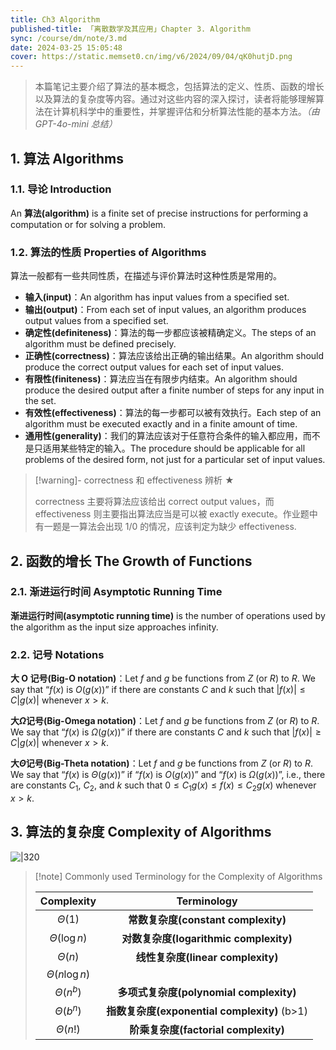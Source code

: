 ```yaml
---
title: Ch3 Algorithm
published-title: 「离散数学及其应用」Chapter 3. Algorithm
sync: /course/dm/note/3.md
date: 2024-03-25 15:05:48
cover: https://static.memset0.cn/img/v6/2024/09/04/qK0hutjD.png
---
```


> 本篇笔记主要介绍了算法的基本概念，包括算法的定义、性质、函数的增长以及算法的复杂度等内容。通过对这些内容的深入探讨，读者将能够理解算法在计算机科学中的重要性，并掌握评估和分析算法性能的基本方法。_（由 GPT-4o-mini 总结）_

<!-- more -->

## 1. 算法 Algorithms

### 1.1. 导论 Introduction

An **算法(algorithm)** is a finite set of precise instructions for performing a computation or for solving a problem.

### 1.2. 算法的性质 Properties of Algorithms

算法一般都有一些共同性质，在描述与评价算法时这种性质是常用的。

- **输入(input)**：An algorithm has input values from a specified set.
- **输出(output)**：From each set of input values, an algorithm produces output values from a specified set.
- **确定性(definiteness)**：算法的每一步都应该被精确定义。The steps of an algorithm must be defined precisely.
- **正确性(correctness)**：算法应该给出正确的输出结果。An algorithm should produce the correct output values for each set of input values.
- **有限性(finiteness)**：算法应当在有限步内结束。An algorithm should produce the desired output after a finite number of steps for any input in the set.
- **有效性(effectiveness)**：算法的每一步都可以被有效执行。Each step of an algorithm must be executed exactly and in a finite amount of time.
- **通用性(generality)**：我们的算法应该对于任意符合条件的输入都应用，而不是只适用某些特定的输入。The procedure should be applicable for all problems of the desired form, not just for a particular set of input values.

> [!warning]- correctness 和 effectiveness 辨析 ★
>
> correctness 主要将算法应该给出 correct output values，而 effectiveness 则主要指出算法应当是可以被 exactly execute。作业题中有一题是一算法会出现 $1/0$ 的情况，应该判定为缺少 effectiveness.

## 2. 函数的增长 The Growth of Functions

### 2.1. 渐进运行时间 Asymptotic Running Time

**渐进运行时间(asymptotic running time)** is the number of operations used by the algorithm as the input size approaches infinity.

### 2.2. 记号 Notations

**大 O 记号(Big-O notation)**：Let $f$ and $g$ be functions from $Z$ (or $R$) to $R$. We say that “$f(x)$ is $O(g(x))$” if there are constants $C$ and $k$ such that $|f(x)| \le C|g(x)|$ whenever $x>k$.

**大$\Omega$记号(Big-Omega notation)**：Let $f$ and $g$ be functions from $Z$ (or $R$) to $R$. We say that “$f(x)$ is $\Omega(g(x))$” if there are constants $C$ and $k$ such that $|f(x)|\ge C|g(x)|$ whenever $x>k$.

**大$\Theta$记号(Big-Theta notation)**：Let $f$ and $g$ be functions from $Z$ (or $R$) to $R$. We say that “$f(x)$ is $\Theta(g(x))$” if “$f(x)$ is $O(g(x))$” and “$f(x)$ is $\Omega(g(x))$”, i.e., there are constants $C_1$, $C_2$, and $k$ such that $0\le C_1 g(x) \le f(x) \le C_2 g(x)$ whenever $x>k$.

## 3. 算法的复杂度 Complexity of Algorithms

![|320](https://static.memset0.cn/img/v6/2024/03/29/dIvQCt1z.png)

> [!note] Commonly used Terminology for the Complexity of Algorithms
>
> |     Complexity     |                 Terminology                  |
> | :----------------: | :------------------------------------------: |
> |    $\Theta(1)$     |     **常数复杂度(constant complexity)**      |
> |  $\Theta(\log n)$  |    **对数复杂度(logarithmic complexity)**    |
> |    $\Theta(n)$     |      **线性复杂度(linear complexity)**       |
> | $\Theta(n \log n)$ |                                              |
> |   $\Theta(n^b)$    |   **多项式复杂度(polynomial complexity)**    |
> |   $\Theta(b^n)$    | **指数复杂度(exponential complexity)** (b>1) |
> |    $\Theta(n!)$    |     **阶乘复杂度(factorial complexity)**     |
